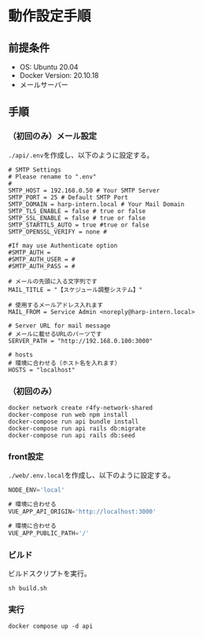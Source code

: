 # 動作設定手順
## 前提条件
- OS: Ubuntu 20.04
- Docker Version: 20.10.18
- メールサーバー

## 手順
### （初回のみ）メール設定
`./api/.env`を作成し、以下のように設定する。
```env
# SMTP Settings
# Please rename to ".env"
#
SMTP_HOST = 192.168.0.50 # Your SMTP Server
SMTP_PORT = 25 # Default SMTP Port
SMTP_DOMAIN = harp-intern.local # Your Mail Domain
SMTP_TLS_ENABLE = false # true or false
SMTP_SSL_ENABLE = false # true or false
SMTP_STARTTLS_AUTO = true #true or false
SMTP_OPENSSL_VERIFY = none #

#If may use Authenticate option
#SMTP_AUTH =
#SMTP_AUTH_USER = #
#SMTP_AUTH_PASS = #

# メールの先頭に入る文字列です
MAIL_TITLE = "【スケジュール調整システム】"

# 使用するメールアドレス入れます
MAIL_FROM = Service Admin <noreply@harp-intern.local>

# Server URL for mail message
# メールに載せるURLのパーツです
SERVER_PATH = "http://192.168.0.100:3000"

# hosts
# 環境に合わせる（ホスト名を入れます）
HOSTS = "localhost"
```

### （初回のみ）
```shell
docker network create r4fy-network-shared
docker-compose run web npm install
docker-compose run api bundle install
docker-compose run api rails db:migrate
docker-compose run api rails db:seed
```

### front設定
`./web/.env.local`を作成し、以下のように設定する。
```js
NODE_ENV='local'

# 環境に合わせる
VUE_APP_API_ORIGIN='http://localhost:3000'

# 環境に合わせる
VUE_APP_PUBLIC_PATH='/'
```

### ビルド
ビルドスクリプトを実行。
```shell
sh build.sh
```

### 実行
```
docker compose up -d api
```
